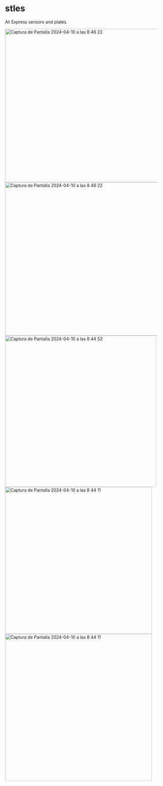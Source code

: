 # stles
<p>Ali Express sensors and plates.</p>
<a href="https://www.aliexpress.com/item/1005006446406795.html?spm=a2g0o.order_list.order_list_main.4.306f1802OB206m" target="_blank">
  <img width="505" alt="Captura de Pantalla 2024-04-10 a las 8 46 22" src="https://github.com/Waterbrain/stles/assets/5563436/1524ffec-0433-4d03-a2f1-032fde6dc983" />
</a>
<img width="505" alt="Captura de Pantalla 2024-04-10 a las 8 46 22" src="https://github.com/Waterbrain/stles/assets/5563436/b4f3e8bc-154a-4299-acfd-c91e5a78551c">

<img width="498" alt="Captura de Pantalla 2024-04-10 a las 8 44 52" src="https://github.com/Waterbrain/stles/assets/5563436/8b7c439e-4744-4e46-8571-229029c75a8c">

<img width="484" alt="Captura de Pantalla 2024-04-10 a las 8 44 11" src="https://github.com/Waterbrain/stles/assets/5563436/33cd236a-64f8-4952-9b37-63aa2d040c0c">

<img width="484" alt="Captura de Pantalla 2024-04-10 a las 8 44 11" src="https://github.com/Waterbrain/stles/assets/5563436/e3b4fd2e-1890-41c6-b3e7-61a375e9321a">



